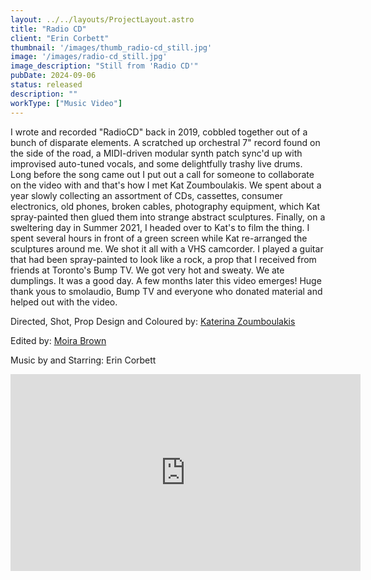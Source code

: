 ```yaml
---
layout: ../../layouts/ProjectLayout.astro
title: "Radio CD"
client: "Erin Corbett"
thumbnail: '/images/thumb_radio-cd_still.jpg'
image: '/images/radio-cd_still.jpg'
image_description: "Still from 'Radio CD'"
pubDate: 2024-09-06
status: released
description: ""
workType: ["Music Video"]
---
```


I wrote and recorded "RadioCD" back in 2019, cobbled together out of a bunch of disparate elements. A scratched up orchestral 7" record found on the side of the road, a MIDI-driven modular synth patch sync'd up with improvised auto-tuned vocals, and some delightfully trashy live drums. Long before the song came out I put out a call for someone to collaborate on the video with and that's how I met Kat Zoumboulakis. We spent about a year slowly collecting an assortment of CDs, cassettes, consumer electronics, old phones, broken cables, photography equipment, which Kat spray-painted then glued them into strange abstract sculptures. Finally, on a sweltering day in Summer 2021, I headed over to Kat's to film the thing. I spent several hours in front of a green screen while Kat re-arranged the sculptures around me. We shot it all with a VHS camcorder. I played a guitar that had been spray-painted to look like a rock, a prop that I received from friends at Toronto's Bump TV. We got very hot and sweaty. We ate dumplings. It was a good day. A few months later this video emerges! Huge thank yous to smolaudio, Bump TV and everyone who donated material and helped out with the video. 

Directed, Shot, Prop Design and Coloured by: [Katerina Zoumboulakis](https://www.katerinazoum.com/)

Edited by: [Moira Brown](https://www.bymoirabrown.com/)

Music by and Starring: Erin Corbett

<iframe width="560" height="315" src="https://www.youtube-nocookie.com/embed/Bpv_sqbdNMw?si=Jf9pG19yzndkaZ4R" title="YouTube video player" frameborder="0" allow="accelerometer; autoplay; clipboard-write; encrypted-media; gyroscope; picture-in-picture; web-share" referrerpolicy="strict-origin-when-cross-origin" allowfullscreen></iframe>
